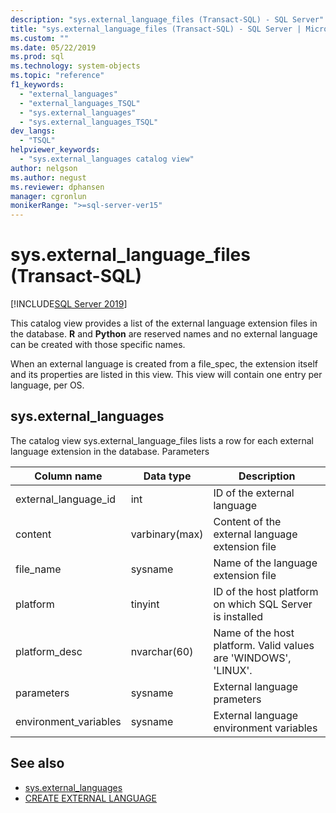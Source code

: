 ```yaml
---
description: "sys.external_language_files (Transact-SQL) - SQL Server"
title: "sys.external_language_files (Transact-SQL) - SQL Server | Microsoft Docs"
ms.custom: ""
ms.date: 05/22/2019
ms.prod: sql
ms.technology: system-objects
ms.topic: "reference"
f1_keywords: 
  - "external_languages"
  - "external_languages_TSQL"
  - "sys.external_languages"
  - "sys.external_languages_TSQL"
dev_langs: 
  - "TSQL"
helpviewer_keywords: 
  - "sys.external_languages catalog view"
author: nelgson
ms.author: negust
ms.reviewer: dphansen
manager: cgronlun
monikerRange: ">=sql-server-ver15"
---
```


# sys.external_language_files (Transact-SQL)
[!INCLUDE[SQL Server 2019](../../includes/applies-to-version/sqlserver2019.md)]

This catalog view provides a list of the external language extension files in the database. **R** and **Python** are reserved names and no external language can be created with those specific names.

When an external language is created from a file_spec, the extension itself and its properties are listed in this view. This view will contain one entry per language, per OS.

## sys.external_languages

The catalog view sys.external_language_files lists a row for each external language extension in the database. Parameters

|Column name |Data type | Description|
|------|------|------|
|external_language_id |int | ID of the external language|
|content|varbinary(max) |Content of the external language extension file|
|file_name|sysname|Name of the language extension file|
|platform|tinyint|ID of the host platform on which SQL Server is installed|
|platform_desc |nvarchar(60)|Name of the host platform. Valid values are 'WINDOWS', 'LINUX'.|
|parameters|sysname|External language prameters|
|environment_variables|sysname|External language environment variables|

## See also  

+ [sys.external_languages](sys-external-languages-transact-sql.md)  
+ [CREATE EXTERNAL LANGUAGE](../../t-sql/statements/create-external-language-transact-sql.md)  
